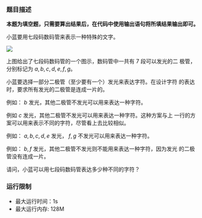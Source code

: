 ### 题目描述

**本题为填空题，只需要算出结果后，在代码中使用输出语句将所填结果输出即可。**

小蓝要用七段码数码管来表示一种特殊的文字。

![](https://doc.shiyanlou.com/courses/uid1580206-20210312-1615527941739)

上图给出了七段码数码管的一个图示，数码管中一共有 $7$ 段可以发光的二 极管，分别标记为 $a,b,c,d,e,f,g$。

小蓝要选择一部分二极管（至少要有一个）发光来表达字符。在设计字符 的表达时，要求所有发光的二极管是连成一片的。

例如：
$b$ 发光，其他二极管不发光可以用来表达一种字符。

例如 $c$ 发光，其他二极管不发光可以用来表达一种字符。这种方案与上 一行的方案可以用来表示不同的字符，尽管看上去比较相似。

例如：
$a,b,c,d,e$ 发光，
$f,g$ 不发光可以用来表达一种字符。

例如：
$b,f$ 发光，其他二极管不发光则不能用来表达一种字符，因为发光 的二极管没有连成一片。

请问，小蓝可以用七段码数码管表达多少种不同的字符？

### 运行限制

- 最大运行时间：1s
- 最大运行内存: 128M

